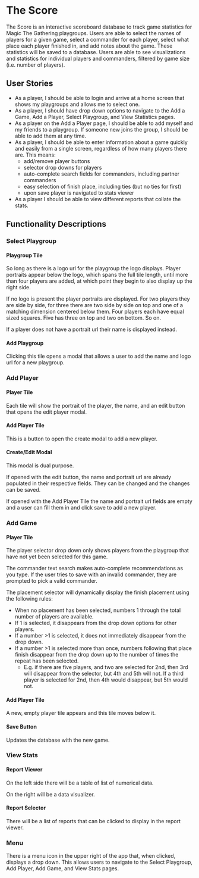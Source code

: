 # The Score

The Score is an interactive scoreboard database to track game statistics for Magic The Gathering playgroups. Users are able to select the names of players for a given game, select a commander for each player, select what place each player finished in, and add notes about the game. These statistics will be saved to a database. Users are able to see visualizations and statistics for individual players and commanders, filtered by game size (i.e. number of players).


## User Stories



* As a player, I should be able to login and arrive at a home screen that shows my playgroups and allows me to select one.
* As a player, I should have drop down options to navigate to the Add a Game, Add a Player, Select Playgroup, and View Statistics pages.
* As a player on the Add a Player page, I should be able to add myself and my friends to a playgroup. If someone new joins the group, I should be able to add them at any time.
* As a player, I should be able to enter information about a game quickly and easily from a single screen, regardless of how many players there are. This means:
    * add/remove player buttons
    * selector drop downs for players
    * auto-complete search fields for commanders, including partner commanders
    * easy selection of finish place, including ties (but no ties for first)
    * upon save player is navigated to stats viewer
* As a player I should be able to view different reports that collate the stats.


## Functionality Descriptions


### Select Playgroup


#### Playgroup Tile

So long as there is a logo url for the playgroup the logo displays. Player portraits appear below the logo, which spans the full tile length, until more than four players are added, at which point they begin to also display up the right side.

If no logo is present the player portraits are displayed. For two players they are side by side, for three there are two side by side on top and one of a matching dimension centered below them. Four players each have equal sized squares. Five has three on top and two on bottom. So on.

If a player does not have a portrait url their name is displayed instead.


#### Add Playgroup

Clicking this tile opens a modal that allows a user to add the name and logo url for a new playgroup.


### Add Player


#### Player Tile

Each tile will show the portrait of the player, the name, and an edit button that opens the edit player modal.


#### Add Player Tile

This is a button to open the create modal to add a new player.


#### Create/Edit Modal

This modal is dual purpose.

If opened with the edit button, the name and portrait url are already populated in their respective fields. They can be changed and the changes can be saved.

If opened with the Add Player Tile the name and portrait url fields are empty and a user can fill them in and click save to add a new player.


### Add Game


#### Player Tile

 The player selector drop down only shows players from the playgroup that have not yet been selected for this game.

The commander text search makes auto-complete recommendations as you type. If the user tries to save with an invalid commander, they are prompted to pick a valid commander.

The placement selector will dynamically display the finish placement using the following rules:



* When no placement has been selected, numbers 1 through the total number of players are available.
* If 1 is selected, it disappears from the drop down options for other players.
* If a number >1 is selected, it does not immediately disappear from the drop down.
* If a number >1 is selected more than once, numbers following that place finish disappear from the drop down up to the number of times the repeat has been selected.
    * E.g. if there are five players, and two are selected for 2nd, then 3rd will disappear from the selector, but 4th and 5th will not. If a third player is selected for 2nd, then 4th would disappear, but 5th would not.


#### Add Player Tile

A new, empty player tile appears and this tile moves below it.


#### Save Button

Updates the database with the new game.


### View Stats


#### Report Viewer

On the left side there will be a table of list of numerical data.

On the right will be a data visualizer.


#### Report Selector

There will be a list of reports that can be clicked to display in the report viewer.


### Menu

There is a menu icon in the upper right of the app that, when clicked, displays a drop down. This allows users to navigate to the Select Playgroup, Add Player, Add Game, and View Stats pages.
